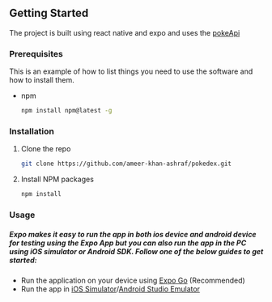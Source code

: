 ## Getting Started

The project is built using react native and expo and uses the [pokeApi](https://pokeapi.co/)

### Prerequisites

This is an example of how to list things you need to use the software and how to install them.
* npm
  ```sh
  npm install npm@latest -g
  ```

### Installation

1. Clone the repo
   ```sh
   git clone https://github.com/ameer-khan-ashraf/pokedex.git
   ```
2. Install NPM packages
   ```sh
   npm install
   ```

### Usage

##### Expo makes it easy to run the app in both ios device and android device for testing using the Expo App but you can also run the app in the PC using iOS simulator or Android SDK. Follow one of the below guides to get started:
* Run the application on your device using [Expo Go](https://docs.expo.dev/get-started/expo-go/) (Recommended)
* Run the app in [iOS Simulator](https://docs.expo.dev/workflow/ios-simulator/)/[Android Studio Emulator
](https://docs.expo.dev/workflow/android-studio-emulator/)